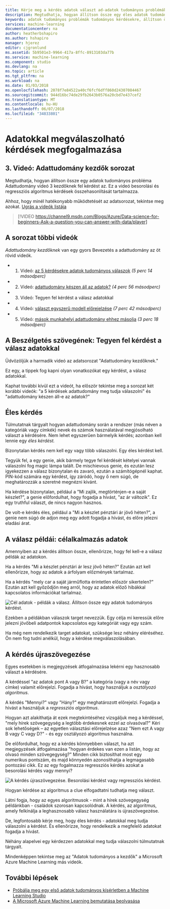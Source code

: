 ```yaml
---
title: Kérje meg a kérdés adatok választ ad-adatok tudományos problémák - Azure Machine Learning |} Microsoft Docs
description: Megtudhatja, hogyan állítson össze egy éles adatok tudományos kérdést Adattudomány kezdőknek videó 3. Besorolás és regressziós kérdések összehasonlítását tartalmazza.
keywords: adatok tudományos problémák tudományos kérdésekre, állítson össze kérdéseket, a regressziós kérdések, a besorolás kérdéseket, éles kérdés
services: machine-learning
documentationcenter: na
author: heatherbshapiro
ms.author: hshapiro
manager: hjerez
editor: cjgronlund
ms.assetid: 5b9501e3-9964-417a-8ffc-8913103da77b
ms.service: machine-learning
ms.component: studio
ms.devlang: na
ms.topic: article
ms.tgt_pltfrm: na
ms.workload: na
ms.date: 01/03/2018
ms.openlocfilehash: 2078f7e84522a40cf6fcf6dff860d24307084467
ms.sourcegitcommit: 944d16bc74de29fb2643b0576a20cbd7e437cef2
ms.translationtype: MT
ms.contentlocale: hu-HU
ms.lasthandoff: 06/07/2018
ms.locfileid: "34833801"
---
```

# <a name="ask-a-question-you-can-answer-with-data"></a>Adatokkal megválaszolható kérdések megfogalmazása
## <a name="video-3-data-science-for-beginners-series"></a>3. Videó: Adattudomány kezdők sorozat
Megtudhatja, hogyan állítson össze egy adatok tudományos probléma Adattudomány videó 3 kezdőknek fel kérdést az. Ez a videó besorolási és regressziós algoritmus kérdések összehasonlítását tartalmazza.

Ahhoz, hogy minél hatékonyabb működtetését az adatsorozat, tekintse meg azokat. [Ugrás a videók listája](#other-videos-in-this-series)
<br>

> [!VIDEO https://channel9.msdn.com/Blogs/Azure/Data-science-for-beginners-Ask-a-question-you-can-answer-with-data/player]
>
>

## <a name="other-videos-in-this-series"></a>A sorozat többi videók
*Adattudomány kezdőknek* van egy gyors Bevezetés a adattudomány az öt rövid videók.

* 1. Videó: [az 5 kérdésekre adatok tudományos válaszok](data-science-for-beginners-the-5-questions-data-science-answers.md) *(5 perc 14 másodperc)*
* 2. Videó: [adattudomány készen áll az adatok?](data-science-for-beginners-is-your-data-ready-for-data-science.md) *(4 perc 56 másodperc)*
* 3. Videó: Tegyen fel kérdést a válasz adatokkal
* 4. Videó: [választ egyszerű modell előrejelzése](data-science-for-beginners-predict-an-answer-with-a-simple-model.md) *(7 perc 42 másodperc)*
* 5. Videó: [mások munkahelyi adattudomány ehhez másolja](data-science-for-beginners-copy-other-peoples-work-to-do-data-science.md) *(3 perc 18 másodperc)*

## <a name="transcript-ask-a-question-you-can-answer-with-data"></a>A Beszélgetés szövegének: Tegyen fel kérdést a válasz adatokkal
Üdvözöljük a harmadik videó az adatsorozat "Adattudomány kezdőknek."  

Ez egy, a tippek fog kapni olyan vonatkozókat egy kérdést, a válasz adatokkal.

Kaphat további kívül ezt a videót, ha először tekintse meg a sorozat két korábbi videók: "a 5 kérdések adattudomány meg tudja válaszolni" és "adattudomány készen áll-e az adatok?"

## <a name="ask-a-sharp-question"></a>Éles kérdés
Túlmutatnak tárgyalt hogyan adattudomány során a rendszer (más néven a kategóriák vagy címkék) nevek és számok használatával megjósolható választ a kérdésére. Nem lehet egyszerűen bármelyik kérdés; azonban kell lennie egy *éles kérdést.*

Bizonytalan kérdés nem kell egy vagy több válaszolni. Egy éles kérdést kell.

Tegyük fel, a egy genie, akik bármely tegye fel kérdését kételyei vannak válaszolni fog magic lámpa talált. De mischievous genie, és ezután lesz igyekezzen a válasz bizonytalan és zavaró, ezután a számítógépnél kaphat. PIN-kód számára egy kérdést, így záródó, hogy ő nem súgó, de meghatározzák a szeretné megnézni kívánt.

Ha kérdése bizonytalan, például a "Mi zajlik, megtörténjen-e a saját készlet?", a genie előfordulhat, hogy fogadja a hívást, "az ár változik". Ez egy truthful választ, de nincs nagyon hasznos.

De volt-e kérdés éles, például a "Mi a készlet pénztári ár jövő héten?", a genie nem súgó de adjon meg egy adott fogadja a hívást, és előre jelezni eladási árat.

## <a name="examples-of-your-answer-target-data"></a>A válasz példái: célalkalmazás adatok
Amennyiben az a kérdés állítson össze, ellenőrizze, hogy fel kell-e a válasz példák az adatokon.

Ha a kérdés "Mi a készlet pénztári ár lesz jövő héten?" Ezután azt kell ellenőrizze, hogy az adatok a árfolyam előzmények tartalmaz.

Ha a kérdés "mely car a saját járműflotta érintetlen először sikertelen?" Ezután azt kell győződjön meg arról, hogy az adatok előző hibákkal kapcsolatos információkat tartalmaz.

![Cél adatok - példák a válasz. Állítson össze egy adatok tudományos kérdést.](./media/data-science-for-beginners-ask-a-question-you-can-answer-with-data/target-data.png)

Ezekben a példákban válaszok target nevezzük. Egy célja mi keressük előre jelezni jövőbeli adatpontok kapcsolatos egy kategóriát vagy egy szám.

Ha még nem rendelkezik target adatokat, szüksége lesz néhány eléréséhez. Ön nem fog tudni anélkül, hogy a kérdése megválaszolásában.

## <a name="reformulate-your-question"></a>A kérdés újraszövegezése
Egyes esetekben is megjegyzések átfogalmazása lekérni egy hasznosabb választ a kérdésére.

A kérdéssel "az adatok pont A vagy B?" a kategória (vagy a név vagy címke) valamit előrejelzi. Fogadja a hívást, hogy használjuk a *osztályozó algoritmus*.

A kérdés "Mennyi?" vagy "Hány?" egy meghatározott előrejelzi. Fogadja a hívást a használjuk a *regressziós algoritmus*.

Hogyan azt alakíthatja át ezek megtekintéséhez vizsgáljuk meg a kérdéssel, "mely hírek szövegegység a legtöbb érdekesnek ezzel az olvasóval?" Kéri sok lehetőségek – az egyetlen választási előrejelzése azaz "Nem ezt A vagy B vagy C vagy D?" - és egy osztályozó algoritmus használna.

De előfordulhat, hogy ez a kérdés könnyebben választ, ha azt megjegyzések átfogalmazása "hogyan érdekes van ezen a listán, hogy az olvasó minden szövegegység?" Minden cikk biztosíthat most egy numerikus pontszám, és majd könnyedén azonosíthatja a legmagasabb pontozási cikk. Ez az egy fogalmazza regressziós kérdés azokat a besorolási kérdés vagy mennyi?

![A kérdés újraszövegezése. Besorolási kérdést vagy regressziós kérdést.](./media/data-science-for-beginners-ask-a-question-you-can-answer-with-data/classification-question-vs-regression-question.png)

Hogyan kérdése az algoritmus a clue elfogadtatni tudhatja meg választ.

Látni fogja, hogy az egyes algoritmusok - mint a hírek szövegegység példánkban - családok szorosan kapcsolódnak. A kérdés, az algoritmus, amely felkínálja a leghasznosabb válasz használatára is újraszövegezése.

De, legfontosabb kérje meg, hogy éles kérdés - adatokkal meg tudja válaszolni a kérdést. És ellenőrizze, hogy rendelkezik a megfelelő adatokat fogadja a hívást.

Néhány alapelvei egy kérdezzen adatokkal meg tudja válaszolni túlmutatnak tárgyalt.

Mindenképpen tekintse meg az "Adatok tudományos a kezdők" a Microsoft Azure Machine Learning más videók.

## <a name="next-steps"></a>További lépések
* [Próbálja meg egy első adatok tudományos kísérletben a Machine Learning Studio](create-experiment.md)
* [A Microsoft Azure Machine Learning bemutatása beolvasása](what-is-machine-learning.md)
